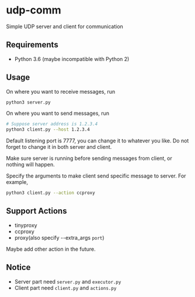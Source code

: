 # udp-comm

Simple UDP server and client for communication

## Requirements

- Python 3.6 (maybe incompatible with Python 2)

## Usage

On where you want to receive messages, run

```zsh
python3 server.py
```

On where you want to send messages, run

```zsh
# Suppose server address is 1.2.3.4
python3 client.py --host 1.2.3.4
```

Default listening port is 7777, you can change it to whatever you like. Do not forget to change it in both server and client.

Make sure server is running before sending messages from client, or nothing will happen.

Specify the arguments to make client send specific message to server. For example,

```zsh
python3 client.py --action ccproxy
```

## Support Actions

- tinyproxy
- ccproxy
- proxy(also specify --extra_args `port`)

Maybe add other action in the future.

## Notice

- Server part need `server.py` and `executor.py`
- Client part need `client.py` and `actions.py`
